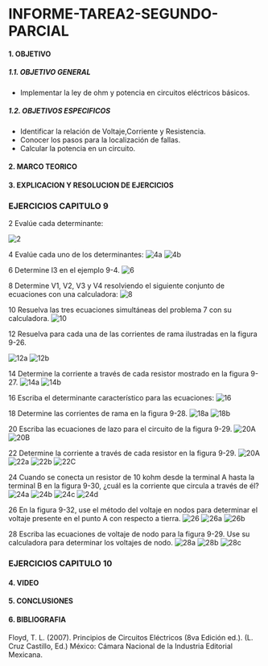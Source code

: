 # INFORME-TAREA2-SEGUNDO-PARCIAL

#### 1. OBJETIVO
##### 1.1. OBJETIVO GENERAL

- Implementar la ley de ohm y potencia en circuitos eléctricos básicos.  

##### 1.2. OBJETIVOS ESPECIFICOS

- Identificar la relación de Voltaje,Corriente y Resistencia.
- Conocer los pasos para la localización de fallas.
- Calcular la potencia en un circuito.

#### 2. MARCO TEORICO

#### 3. EXPLICACION Y RESOLUCION DE EJERCICIOS
### EJERCICIOS CAPITULO 9

2 Evalúe cada determinante:

![2](https://user-images.githubusercontent.com/105374903/178077076-6dd43263-7ee9-4e59-a114-a7e42c409ca4.jpg)

4 Evalúe cada uno de los determinantes:
![4a](https://user-images.githubusercontent.com/105374903/178077085-3c54c4a5-dce8-48f6-be30-dce5ec098e8a.jpg)
![4b](https://user-images.githubusercontent.com/105374903/178077094-a77cb653-c20a-44ad-84ab-8ce1bbf9ef6c.jpg)

6 Determine I3 en el ejemplo 9-4.
![6](https://user-images.githubusercontent.com/105374903/178077146-f7924c17-d489-4bff-a3e8-4d5ee1d19adc.jpg)

8 Determine V1, V2, V3 y V4 resolviendo el siguiente conjunto de ecuaciones con una calculadora:
![8](https://user-images.githubusercontent.com/105374903/178077158-8a4cd3a6-1dbb-42a6-899e-e692668b5535.jpg)

10 Resuelva las tres ecuaciones simultáneas del problema 7 con su calculadora.
![10](https://user-images.githubusercontent.com/105374903/178077171-5da16d04-9705-4c92-b341-933a3d7757ea.jpg)

12 Resuelva para cada una de las corrientes de rama ilustradas en la figura 9-26.

![12a](https://user-images.githubusercontent.com/105374903/178077200-d4d84dd4-f3d4-47f7-acc9-f22a11f6fa65.jpg)
![12b](https://user-images.githubusercontent.com/105374903/178077208-bbbc2b16-ebe8-4daa-b4ff-73f14bc06ef2.jpg)

14 Determine la corriente a través de cada resistor mostrado en la figura 9-27.
![14a](https://user-images.githubusercontent.com/105374903/178077220-6c1cb49d-e485-40ef-a85a-5b81306a0757.jpg)
![14b](https://user-images.githubusercontent.com/105374903/178077228-ced42db5-9e02-4ad8-a12f-d5c022047850.jpg)

16 Escriba el determinante característico para las ecuaciones:
![16](https://user-images.githubusercontent.com/105374903/178077256-b17e52d5-0c17-4d3e-b324-c8d17e00a10c.jpg)

18 Determine las corrientes de rama en la figura 9-28.
![18a](https://user-images.githubusercontent.com/105374903/178077279-72b9bcd7-3469-45d7-8cb3-4db9dbde7391.jpg)
![18b](https://user-images.githubusercontent.com/105374903/178077286-531cf47f-c049-448c-83b0-53a2542dff02.jpg)

20 Escriba las ecuaciones de lazo para el circuito de la figura 9-29.
![20A](https://user-images.githubusercontent.com/105374903/178077294-d6c670b2-e936-4973-9b4a-06a38c7e2ca1.jpg)
![20B](https://user-images.githubusercontent.com/105374903/178077297-d7ead051-9b0d-4fbe-b226-762143f67f0b.jpg)

22 Determine la corriente a través de cada resistor en la figura 9-29.
![20A](https://user-images.githubusercontent.com/105374903/178077315-1209737a-614e-4720-a5fc-4feae719708d.jpg)
![22a](https://user-images.githubusercontent.com/105374903/178077322-aac434e1-d700-4946-93af-5d28b4c6d8f4.jpg)
![22b](https://user-images.githubusercontent.com/105374903/178077325-958e1efa-7ef9-4774-8d38-849a839801b9.jpg)
![22C](https://user-images.githubusercontent.com/105374903/178077331-a950bd60-9660-460e-bf5d-1dc50d75f29f.jpg)

24 Cuando se conecta un resistor de 10 kohm desde la terminal A hasta la terminal B en la figura 9-30, ¿cuál
es la corriente que circula a través de él?
![24a](https://user-images.githubusercontent.com/105374903/178077341-7210f025-0721-491f-96c6-62572c03c685.jpg)
![24b](https://user-images.githubusercontent.com/105374903/178077349-8b82b93d-1425-4450-bce6-bec41702e137.jpg)
![24c](https://user-images.githubusercontent.com/105374903/178077357-c5e98caa-cbd2-424c-adc3-b87f2969a3f4.jpg)
![24d](https://user-images.githubusercontent.com/105374903/178077366-a5be6912-3e80-491d-b288-d98f77dbd094.jpg)

26 En la figura 9-32, use el método del voltaje en nodos para determinar el voltaje presente en el punto A
con respecto a tierra.
![26](https://user-images.githubusercontent.com/105374903/178077465-c9c5efab-0175-4c64-975e-b2d8141317c3.jpg)
![26a](https://user-images.githubusercontent.com/105374903/178077378-9859657b-f828-4752-8d78-cd3fd31af2c4.jpg)
![26b](https://user-images.githubusercontent.com/105374903/178077386-8e9d4b77-49eb-4033-834e-44d64f97bf3d.jpg)

28 Escriba las ecuaciones de voltaje de nodo para la figura 9-29. Use su calculadora para determinar los
voltajes de nodo.
![28a](https://user-images.githubusercontent.com/105374903/178077394-d16764ed-25a8-40e9-a793-dcfc16e8ad58.jpg)
![28b](https://user-images.githubusercontent.com/105374903/178077400-4aaad280-27e0-4aa5-a685-310ba6b8396e.jpg)
![28c](https://user-images.githubusercontent.com/105374903/178077411-6ca8a055-f411-455e-9154-ae4bcc7c28ed.jpg)



### EJERCICIOS CAPITULO 10

#### 4. VIDEO

#### 5. CONCLUSIONES


#### 6. BIBLIOGRAFIA
Floyd, T. L. (2007). Principios de Circuitos Eléctricos (8va Edición ed.). (L. Cruz Castillo, Ed.) México: Cámara Nacional de la Industria Editorial Mexicana.
